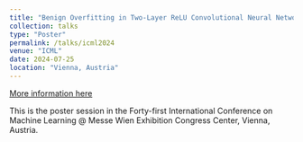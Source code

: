 ```yaml
---
title: "Benign Overfitting in Two-Layer ReLU Convolutional Neural Networks for XOR Data."
collection: talks
type: "Poster"
permalink: /talks/icml2024
venue: "ICML"
date: 2024-07-25
location: "Vienna, Austria"
---
```


[More information here](https://icml.cc/virtual/2024/poster/34567)

This is the poster session in the Forty-first International Conference on Machine Learning @ Messe Wien Exhibition Congress Center, Vienna, Austria.
